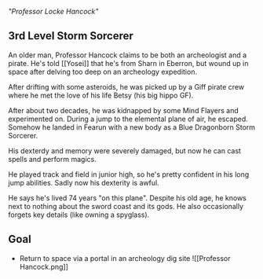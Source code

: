 *"Professor Locke Hancock"*
## 3rd Level Storm Sorcerer
An older man, Professor Hancock claims to be both an archeologist and a pirate. He's told [[Yosei]] that he's from Sharn in Eberron, but wound up in space after delving too deep on an archeology expedition.

After drifting with some asteroids, he was picked up by a Giff pirate crew where he met the love of his life Betsy (his big hippo GF).

After about two decades, he was kidnapped by some Mind Flayers and experimented on. During a jump to the elemental plane of air, he escaped. Somehow he landed in Fearun with a new body as a Blue Dragonborn Storm Sorcerer.

His dexterdy and memory were severely damaged, but now he can cast spells and perform magics.

He played track and field in junior high, so he's pretty confident in his long jump abilities. Sadly now his dexterity is awful.

He says he's lived 74 years "on this plane". Despite his old age, he knows next to nothing about the sword coast and its gods. He also occasionally forgets key details (like owning a spyglass).

## Goal
- Return to space via a portal in an archeology dig site
![[Professor Hancock.png]]